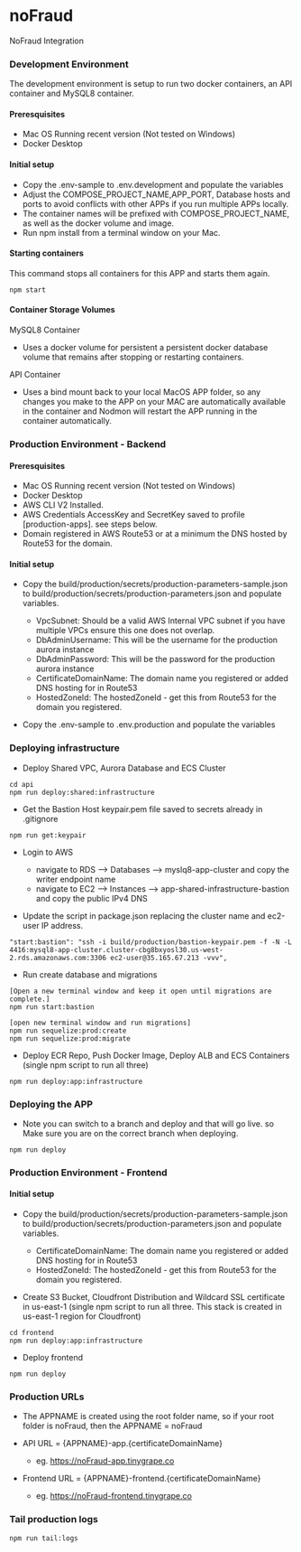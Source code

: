# noFraud

NoFraud Integration

### Development Environment

The development environment is setup to run two docker containers, an API container and MySQL8 container.

#### Preresquisites

- Mac OS Running recent version (Not tested on Windows)
- Docker Desktop

#### Initial setup

- Copy the .env-sample to .env.development and populate the variables
- Adjust the COMPOSE_PROJECT_NAME,APP_PORT, Database hosts and ports to avoid conflicts with other APPs if you run multiple APPs locally.
- The container names will be prefixed with COMPOSE_PROJECT_NAME, as well as the docker volume and image.
- Run npm install from a terminal window on your Mac.

#### Starting containers

This command stops all containers for this APP and starts them again.

```
npm start
```

#### Container Storage Volumes

MySQL8 Container

- Uses a docker volume for persistent a persistent docker database volume that remains after stopping or restarting containers.

API Container

- Uses a bind mount back to your local MacOS APP folder, so any changes you make to the APP on your MAC are automatically available in the container and Nodmon will restart the APP running in the container automatically.

### Production Environment - Backend

#### Preresquisites

- Mac OS Running recent version (Not tested on Windows)
- Docker Desktop
- AWS CLI V2 Installed.
- AWS Credentials AccessKey and SecretKey saved to profile [production-apps]. see steps below.
- Domain registered in AWS Route53 or at a minimum the DNS hosted by Route53 for the domain.

#### Initial setup

- Copy the build/production/secrets/production-parameters-sample.json to build/production/secrets/production-parameters.json and populate variables.

  - VpcSubnet: Should be a valid AWS Internal VPC subnet if you have multiple VPCs ensure this one does not overlap.
  - DbAdminUsername: This will be the username for the production aurora instance
  - DbAdminPassword: This will be the password for the production aurora instance
  - CertificateDomainName: The domain name you registered or added DNS hosting for in Route53
  - HostedZoneId: The hostedZoneId - get this from Route53 for the domain you registered.

- Copy the .env-sample to .env.production and populate the variables

### Deploying infrastructure

- Deploy Shared VPC, Aurora Database and ECS Cluster

```
cd api
npm run deploy:shared:infrastructure
```

- Get the Bastion Host keypair.pem file saved to secrets already in .gitignore

```
npm run get:keypair
```

- Login to AWS

  - navigate to RDS --> Databases --> myslq8-app-cluster and copy the writer endpoint name
  - navigate to EC2 --> Instances --> app-shared-infrastructure-bastion and copy the public IPv4 DNS

- Update the script in package.json replacing the cluster name and ec2-user IP address.

```
"start:bastion": "ssh -i build/production/bastion-keypair.pem -f -N -L 4416:mysql8-app-cluster.cluster-cbg8bxyosl30.us-west-2.rds.amazonaws.com:3306 ec2-user@35.165.67.213 -vvv",
```

- Run create database and migrations

```
[Open a new terminal window and keep it open until migrations are complete.]
npm run start:bastion

[open new terminal window and run migrations]
npm run sequelize:prod:create
npm run sequelize:prod:migrate
```

- Deploy ECR Repo, Push Docker Image, Deploy ALB and ECS Containers (single npm script to run all three)

```
npm run deploy:app:infrastructure
```

### Deploying the APP

- Note you can switch to a branch and deploy and that will go live. so Make sure you are on the correct branch when deploying.

```
npm run deploy
```

### Production Environment - Frontend

#### Initial setup

- Copy the build/production/secrets/production-parameters-sample.json to build/production/secrets/production-parameters.json and populate variables.

  - CertificateDomainName: The domain name you registered or added DNS hosting for in Route53
  - HostedZoneId: The hostedZoneId - get this from Route53 for the domain you registered.

- Create S3 Bucket, Cloudfront Distribution and Wildcard SSL certificate in us-east-1 (single npm script to run all three. This stack is created in us-east-1 region for Cloudfront)

```
cd frontend
npm run deploy:app:infrastructure
```

- Deploy frontend

```
npm run deploy
```

### Production URLs

- The APPNAME is created using the root folder name, so if your root folder is noFraud, then the APPNAME = noFraud

- API URL = {APPNAME}-app.{certificateDomainName}

  - eg. https://noFraud-app.tinygrape.co

- Frontend URL = {APPNAME}-frontend.{certificateDomainName}
  - eg. https://noFraud-frontend.tinygrape.co

### Tail production logs

```
npm run tail:logs
```

